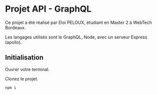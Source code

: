 # Projet API - GraphQL

Ce projet a été réalisé par Eloi PELOUX, étudiant en Master 2 à WebTech Bordeaux.

Les langages utilisés sont le GraphQL, Node, avec un serveur Express (apollo).

## Initialisation

Ouvrer votre terminal.

Clonez le projet.

`npm i`
